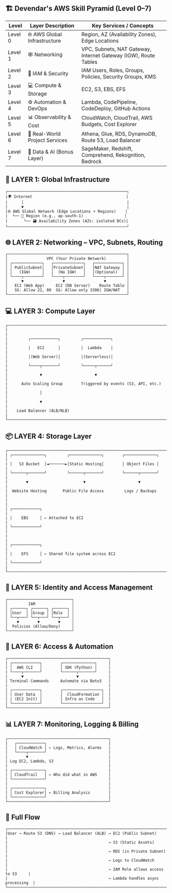 ## 🏗️ Devendar's AWS Skill Pyramid (Level 0–7)

| Level   | Layer Description                         | Key Services / Concepts                                      |
|---------|--------------------------------------------|--------------------------------------------------------------|
| Level 0 | 🌐 AWS Global Infrastructure               | Region, AZ (Availability Zones), Edge Locations              |
| Level 1 | 🕸️ Networking                              | VPC, Subnets, NAT Gateway, Internet Gateway (IGW), Route Tables |
| Level 2 | 🔐 IAM & Security                          | IAM Users, Roles, Groups, Policies, Security Groups, KMS     |
| Level 3 | 💻 Compute & Storage                       | EC2, S3, EBS, EFS                                            |
| Level 4 | ⚙️ Automation & DevOps                     | Lambda, CodePipeline, CodeDeploy, GitHub Actions             |
| Level 5 | 📊 Observability & Cost                    | CloudWatch, CloudTrail, AWS Budgets, Cost Explorer           |
| Level 6 | 🔁 Real-World Project Services             | Athena, Glue, RDS, DynamoDB, Route 53, Load Balancer         |
| Level 7 | 🤖 Data & AI (Bonus Layer)                 | SageMaker, Redshift, Comprehend, Rekognition, Bedrock       |


## 🧱 LAYER 1: Global Infrastructure

    ┌────────────────────────────────────────────────────┐
    |🌍 Internet                                         |
    |      │                                             |
    |      ▼                                             |
    |🌐 AWS Global Network (Edge Locations + Regions)    |
    |  └── 📍 Region (e.g., ap-south-1)                  |
    |       └── 🗃️ Availability Zones (AZs: isolated DCs)|
    └────────────────────────────────────────────────────┘

## 🌐 LAYER 2: Networking – VPC, Subnets, Routing

    ┌────────────────────────────────────────────────────┐
    │                 VPC (Your Private Network)         │
    │ ┌─────────────┐   ┌─────────────┐   ┌────────────┐ │
    │ │ PublicSubnet│   │PrivateSubnet│   │NAT Gateway │ │
    │ │   (IGW)     │   │  (No IGW)   │   │(Optional)  │ │
    │ └────┬────────┘   └────┬────────┘   └────┬───────┘ │
    │      ▼                 ▼                 ▼         │
    │   EC2 (Web App)     EC2 (DB Server)    Route Table │
    │   SG: Allow 22, 80  SG: Allow only 3306│ IGW/NAT   │
    └────────────────────────────────────────────────────┘

## 💻 LAYER 3: Compute Layer

    ┌─────────────────────────────────────────────────────────────────────┐
    |                                                                     |
    |         ┌────────────┐         ┌────────────┐                       |
    |         │   EC2      │         │  Lambda    │                       |
    |         │(Web Server)│         │(Serverless)│                       |
    |         └────┬───────┘         └─────┬──────┘                       |
    |              ▼                       ▼                              |
    |      Auto Scaling Group        Triggered by events (S3, API, etc.)  |
    |              │                                                      |
    |              ▼                                                      |
    |    Load Balancer (ALB/NLB)                                          |
    └─────────────────────────────────────────────────────────────────────┘

## 📦 LAYER 4: Storage Layer

    ┌─────────────────────────────────────────────────────────────────────┐
    | ┌──────────────┐         ┌──────────────┐        ┌──────────────┐   |
    | │   S3 Bucket  │◄───────►│Static Hosting│        │ Object Files │   |
    | └──────┬───────┘         └──────┬───────┘        └──────┬───────┘   |
    |        ▼                        ▼                       ▼           |
    |  Website Hosting       Public File Access         Logs / Backups    |
    |                                                                     |
    | ┌────────────┐                                                      |
    | │    EBS     │ ← Attached to EC2                                    |
    | └────────────┘                                                      |
    |                                                                     |
    | ┌────────────┐                                                      |
    │ |    EFS     │ ← Shared file system across EC2                      |
    | └────────────┘                                                      |
    └─────────────────────────────────────────────────────────────────────┘

## 🔐 LAYER 5: Identity and Access Management

    ┌────────────────────────────┐
    │         IAM                │
    │ ┌──────┐ ┌──────┐ ┌──────┐ │
    │ │User  │ │Group │ │Role  │ │
    │ └──┬───┘ └──┬───┘ └──┬───┘ │
    │    ▼        ▼        ▼     │
    │  Policies (Allow/Deny)     │
    └────────────────────────────┘

## 📡 LAYER 6: Access & Automation

    ┌────────────────────────────────────────────┐
    | ┌────────────┐        ┌──────────────┐     |
    | │  AWS CLI   │        │ SDK (Python) │     |
    | └────┬───────┘        └──────┬───────┘     |
    |      ▼                       ▼             |
    | Terminal Commands     Automate via Boto3   |
    |                                            |
    | ┌────────────┐        ┌─────────────────┐  |
    │ | User Data  │        │  CloudFormation │  |
    │ | (EC2 Init) │        │ Infra as Code   │  |
    | └────────────┘        └─────────────────┘  |
    └────────────────────────────────────────────┘

## 📊 LAYER 7: Monitoring, Logging & Billing

    ┌────────────────────────────────────────────┐
    |   ┌────────────┐                           |
    │   | CloudWatch │ ← Logs, Metrics, Alarms   |
    |   └────┬───────┘                           |
    |        ▼                                   |
    | Log EC2, Lambda, S3                        |
    |                                            |
    | ┌──────────────┐                           |
    | │ CloudTrail   │ ← Who did what in AWS     |
    | └──────────────┘                           |
    |                                            |
    | ┌──────────────┐                           |
    | │ Cost Explorer│ ← Billing Analysis        |
    | └──────────────┘                           |
    └────────────────────────────────────────────┘

## 🎯 Full Flow
    ┌───────────────────────────────────────────────────────────────────────────────┐
    |User → Route 53 (DNS) → Load Balancer (ALB) → EC2 (Public Subnet)              |
    |                                            → S3 (Static Assets)               |
    |                                            → RDS (in Private Subnet)          |
    |                                            → Logs to CloudWatch               |
    |                                            → IAM Role allows access to S3     |
    |                                            → Lambda handles async processing  |
    └───────────────────────────────────────────────────────────────────────────────┘




